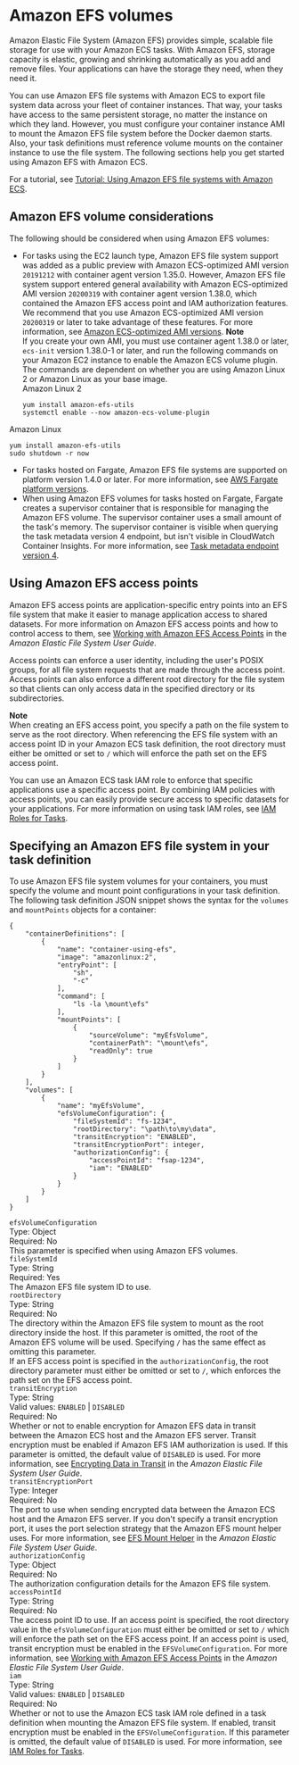 # Amazon EFS volumes<a name="efs-volumes"></a>

Amazon Elastic File System \(Amazon EFS\) provides simple, scalable file storage for use with your Amazon ECS tasks\. With Amazon EFS, storage capacity is elastic, growing and shrinking automatically as you add and remove files\. Your applications can have the storage they need, when they need it\.

You can use Amazon EFS file systems with Amazon ECS to export file system data across your fleet of container instances\. That way, your tasks have access to the same persistent storage, no matter the instance on which they land\. However, you must configure your container instance AMI to mount the Amazon EFS file system before the Docker daemon starts\. Also, your task definitions must reference volume mounts on the container instance to use the file system\. The following sections help you get started using Amazon EFS with Amazon ECS\.

For a tutorial, see [Tutorial: Using Amazon EFS file systems with Amazon ECS](tutorial-efs-volumes.md)\.

## Amazon EFS volume considerations<a name="efs-volume-considerations"></a>

The following should be considered when using Amazon EFS volumes:
+ For tasks using the EC2 launch type, Amazon EFS file system support was added as a public preview with Amazon ECS\-optimized AMI version `20191212` with container agent version 1\.35\.0\. However, Amazon EFS file system support entered general availability with Amazon ECS\-optimized AMI version `20200319` with container agent version 1\.38\.0, which contained the Amazon EFS access point and IAM authorization features\. We recommend that you use Amazon ECS\-optimized AMI version `20200319` or later to take advantage of these features\. For more information, see [Amazon ECS\-optimized AMI versions](ecs-ami-versions.md)\.
**Note**  
If you create your own AMI, you must use container agent 1\.38\.0 or later, `ecs-init` version 1\.38\.0\-1 or later, and run the following commands on your Amazon EC2 instance to enable the Amazon ECS volume plugin\. The commands are dependent on whether you are using Amazon Linux 2 or Amazon Linux as your base image\.  
Amazon Linux 2  

  ```
  yum install amazon-efs-utils
  systemctl enable --now amazon-ecs-volume-plugin
  ```
Amazon Linux  

  ```
  yum install amazon-efs-utils
  sudo shutdown -r now
  ```
+ For tasks hosted on Fargate, Amazon EFS file systems are supported on platform version 1\.4\.0 or later\. For more information, see [AWS Fargate platform versions](platform_versions.md)\.
+ When using Amazon EFS volumes for tasks hosted on Fargate, Fargate creates a supervisor container that is responsible for managing the Amazon EFS volume\. The supervisor container uses a small amount of the task's memory\. The supervisor container is visible when querying the task metadata version 4 endpoint, but isn't visible in CloudWatch Container Insights\. For more information, see [Task metadata endpoint version 4](task-metadata-endpoint-v4.md)\.

## Using Amazon EFS access points<a name="efs-volume-accesspoints"></a>

Amazon EFS access points are application\-specific entry points into an EFS file system that make it easier to manage application access to shared datasets\. For more information on Amazon EFS access points and how to control access to them, see [Working with Amazon EFS Access Points](https://docs.aws.amazon.com/efs/latest/ug/efs-access-points.html) in the *Amazon Elastic File System User Guide*\.

Access points can enforce a user identity, including the user's POSIX groups, for all file system requests that are made through the access point\. Access points can also enforce a different root directory for the file system so that clients can only access data in the specified directory or its subdirectories\.

**Note**  
When creating an EFS access point, you specify a path on the file system to serve as the root directory\. When referencing the EFS file system with an access point ID in your Amazon ECS task definition, the root directory must either be omitted or set to `/` which will enforce the path set on the EFS access point\.

You can use an Amazon ECS task IAM role to enforce that specific applications use a specific access point\. By combining IAM policies with access points, you can easily provide secure access to specific datasets for your applications\. For more information on using task IAM roles, see [IAM Roles for Tasks](task-iam-roles.md)\.

## Specifying an Amazon EFS file system in your task definition<a name="specify-efs-config"></a>

To use Amazon EFS file system volumes for your containers, you must specify the volume and mount point configurations in your task definition\. The following task definition JSON snippet shows the syntax for the `volumes` and `mountPoints` objects for a container:

```
{
    "containerDefinitions": [
        {
            "name": "container-using-efs",
            "image": "amazonlinux:2",
            "entryPoint": [
                "sh",
                "-c"
            ],
            "command": [
                "ls -la \mount\efs"
            ],
            "mountPoints": [
                {
                    "sourceVolume": "myEfsVolume",
                    "containerPath": "\mount\efs",
                    "readOnly": true
                }
            ]
        }
    ],
    "volumes": [
        {
            "name": "myEfsVolume",
            "efsVolumeConfiguration": {
                "fileSystemId": "fs-1234",
                "rootDirectory": "\path\to\my\data",
                "transitEncryption": "ENABLED",
                "transitEncryptionPort": integer,
                "authorizationConfig": {
                    "accessPointId": "fsap-1234",
                    "iam": "ENABLED"
                }
            }
        }
    ]
}
```

`efsVolumeConfiguration`  
Type: Object  
Required: No  
This parameter is specified when using Amazon EFS volumes\.    
`fileSystemId`  
Type: String  
Required: Yes  
The Amazon EFS file system ID to use\.  
`rootDirectory`  
Type: String  
Required: No  
The directory within the Amazon EFS file system to mount as the root directory inside the host\. If this parameter is omitted, the root of the Amazon EFS volume will be used\. Specifying `/` has the same effect as omitting this parameter\.  
If an EFS access point is specified in the `authorizationConfig`, the root directory parameter must either be omitted or set to `/`, which enforces the path set on the EFS access point\.  
`transitEncryption`  
Type: String  
Valid values: `ENABLED` \| `DISABLED`  
Required: No  
Whether or not to enable encryption for Amazon EFS data in transit between the Amazon ECS host and the Amazon EFS server\. Transit encryption must be enabled if Amazon EFS IAM authorization is used\. If this parameter is omitted, the default value of `DISABLED` is used\. For more information, see [Encrypting Data in Transit](https://docs.aws.amazon.com/efs/latest/ug/encryption-in-transit.html) in the *Amazon Elastic File System User Guide*\.  
`transitEncryptionPort`  
Type: Integer  
Required: No  
The port to use when sending encrypted data between the Amazon ECS host and the Amazon EFS server\. If you don't specify a transit encryption port, it uses the port selection strategy that the Amazon EFS mount helper uses\. For more information, see [EFS Mount Helper](https://docs.aws.amazon.com/efs/latest/ug/efs-mount-helper.html) in the *Amazon Elastic File System User Guide*\.  
`authorizationConfig`  
Type: Object  
Required: No  
The authorization configuration details for the Amazon EFS file system\.    
`accessPointId`  
Type: String  
Required: No  
The access point ID to use\. If an access point is specified, the root directory value in the `efsVolumeConfiguration` must either be omitted or set to `/` which will enforce the path set on the EFS access point\. If an access point is used, transit encryption must be enabled in the `EFSVolumeConfiguration`\. For more information, see [Working with Amazon EFS Access Points](https://docs.aws.amazon.com/efs/latest/ug/efs-access-points.html) in the *Amazon Elastic File System User Guide*\.  
`iam`  
Type: String  
Valid values: `ENABLED` \| `DISABLED`  
Required: No  
Whether or not to use the Amazon ECS task IAM role defined in a task definition when mounting the Amazon EFS file system\. If enabled, transit encryption must be enabled in the `EFSVolumeConfiguration`\. If this parameter is omitted, the default value of `DISABLED` is used\. For more information, see [IAM Roles for Tasks](https://docs.aws.amazon.com/AmazonECS/latest/developerguide/task-iam-roles.html)\.